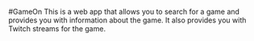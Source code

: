 #GameOn
This is a web app that allows you to search for a game and provides you with information about the game.
It also provides you with Twitch streams for the game. 